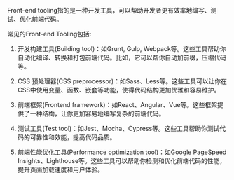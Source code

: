 

Front-end tooling指的是一种开发工具，可以帮助开发者更有效率地编写、测试、优化前端代码。

常见的Front-end Tooling包括:

1. 开发构建工具(Building tool)：如Grunt, Gulp, Webpack等。这些工具帮助你自动化编译、转换和打包前端代码。比如，它可以帮你自动加前缀，压缩代码等。

2. CSS 预处理器(CSS preprocessor)：如Sass、Less等。这些工具可以让你在CSS中使用变量、函数、嵌套等功能，使得代码结构更加优雅和容易维护。

3. 前端框架(Frontend framework)：如React、Angular、Vue等。这些框架提供了一种结构，让你更加容易地编写复杂的前端代码。

4. 测试工具(Test tool)：如Jest、Mocha、Cypress等。这些工具帮助你测试代码的可靠性和效能，提高代码品质。

5. 前端性能优化工具(Performance optimization tool)：如Google PageSpeed Insights、Lighthouse等。这些工具可以帮助你检测和优化前端代码的性能，提升页面加载速度和用户体验。